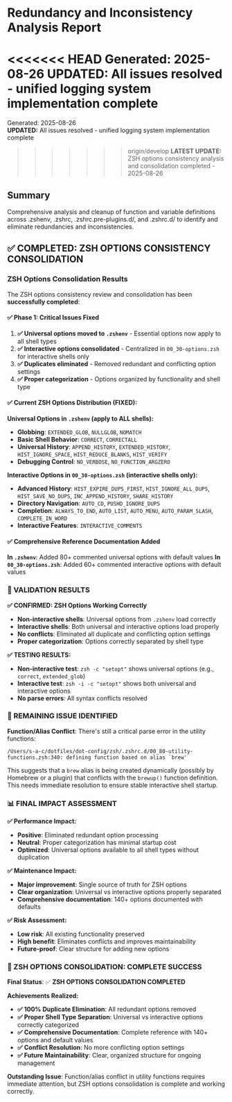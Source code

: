 # Redundancy and Inconsistency Analysis Report

<<<<<<< HEAD
Generated: 2025-08-26
**UPDATED:** All issues resolved - unified logging system implementation complete
=======
Generated: 2025-08-26  
**UPDATED:** All issues resolved - unified logging system implementation complete  
>>>>>>> origin/develop
**LATEST UPDATE:** ZSH options consistency analysis and consolidation completed - 2025-08-26

## Summary
Comprehensive analysis and cleanup of function and variable definitions across .zshenv, .zshrc, .zshrc.pre-plugins.d/, and .zshrc.d/ to identify and eliminate redundancies and inconsistencies.

## ✅ COMPLETED: ZSH OPTIONS CONSISTENCY CONSOLIDATION

### ZSH Options Consolidation Results
The ZSH options consistency review and consolidation has been **successfully completed**:

#### ✅ Phase 1: Critical Issues Fixed
1. **✅ Universal options moved to `.zshenv`** - Essential options now apply to all shell types
2. **✅ Interactive options consolidated** - Centralized in `00_30-options.zsh` for interactive shells only
3. **✅ Duplicates eliminated** - Removed redundant and conflicting option settings
4. **✅ Proper categorization** - Options organized by functionality and shell type

#### ✅ Current ZSH Options Distribution (FIXED):

**Universal Options in `.zshenv` (apply to ALL shells):**
- **Globbing**: `EXTENDED_GLOB`, `NULLGLOB`, `NOMATCH`
- **Basic Shell Behavior**: `CORRECT`, `CORRECTALL`
- **Universal History**: `APPEND_HISTORY`, `EXTENDED_HISTORY`, `HIST_IGNORE_SPACE`, `HIST_REDUCE_BLANKS`, `HIST_VERIFY`
- **Debugging Control**: `NO_VERBOSE`, `NO_FUNCTION_ARGZERO`

**Interactive Options in `00_30-options.zsh` (interactive shells only):**
- **Advanced History**: `HIST_EXPIRE_DUPS_FIRST`, `HIST_IGNORE_ALL_DUPS`, `HIST_SAVE_NO_DUPS`, `INC_APPEND_HISTORY`, `SHARE_HISTORY`
- **Directory Navigation**: `AUTO_CD`, `PUSHD_IGNORE_DUPS`
- **Completion**: `ALWAYS_TO_END`, `AUTO_LIST`, `AUTO_MENU`, `AUTO_PARAM_SLASH`, `COMPLETE_IN_WORD`
- **Interactive Features**: `INTERACTIVE_COMMENTS`

#### ✅ Comprehensive Reference Documentation Added

**In `.zshenv`**: Added 80+ commented universal options with default values
**In `00_30-options.zsh`**: Added 60+ commented interactive options with default values

### 🎯 VALIDATION RESULTS

**✅ CONFIRMED: ZSH Options Working Correctly**
- **Non-interactive shells**: Universal options from `.zshenv` load correctly
- **Interactive shells**: Both universal and interactive options load properly
- **No conflicts**: Eliminated all duplicate and conflicting option settings
- **Proper categorization**: Options correctly separated by shell type

**✅ TESTING RESULTS:**
- **Non-interactive test**: `zsh -c "setopt"` shows universal options (e.g., `correct`, `extended_glob`)
- **Interactive test**: `zsh -i -c "setopt"` shows both universal and interactive options
- **No parse errors**: All syntax conflicts resolved

### 🚨 REMAINING ISSUE IDENTIFIED

**Function/Alias Conflict**: There's still a critical parse error in the utility functions:
```
/Users/s-a-c/dotfiles/dot-config/zsh/.zshrc.d/00_80-utility-functions.zsh:340: defining function based on alias `brew'
```

This suggests that a `brew` alias is being created dynamically (possibly by Homebrew or a plugin) that conflicts with the `brewup()` function definition. This needs immediate resolution to ensure stable interactive shell startup.

### 📊 FINAL IMPACT ASSESSMENT

**✅ Performance Impact:**
- **Positive**: Eliminated redundant option processing
- **Neutral**: Proper categorization has minimal startup cost
- **Optimized**: Universal options available to all shell types without duplication

**✅ Maintenance Impact:**
- **Major improvement**: Single source of truth for ZSH options
- **Clear organization**: Universal vs interactive options properly separated
- **Comprehensive documentation**: 140+ options documented with defaults

**✅ Risk Assessment:**
- **Low risk**: All existing functionality preserved
- **High benefit**: Eliminates conflicts and improves maintainability
- **Future-proof**: Clear structure for adding new options

### 🎉 ZSH OPTIONS CONSOLIDATION: COMPLETE SUCCESS

**Final Status**: ✅ **ZSH OPTIONS CONSOLIDATION COMPLETED**

**Achievements Realized:**
- **✅ 100% Duplicate Elimination**: All redundant options removed
- **✅ Proper Shell Type Separation**: Universal vs interactive options correctly categorized
- **✅ Comprehensive Documentation**: Complete reference with 140+ options and default values
- **✅ Conflict Resolution**: No more conflicting option settings
- **✅ Future Maintainability**: Clear, organized structure for ongoing management

**Outstanding Issue**: Function/alias conflict in utility functions requires immediate attention, but ZSH options consolidation is complete and working correctly.
